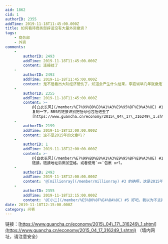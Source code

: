 ```yaml
---
aid: 1862
cid: 1
authorID: 2355
addTime: 2019-11-18T11:45:00.000Z
title: 如何看待商务部辟谣没有大量外资撤资？
tags:
    - 商务部
    - 外资
comments:
    -
        authorID: 2493
        addTime: 2019-11-18T11:45:00.000Z
        content: 连接挂了
    -
        authorID: 2493
        addTime: 2019-11-18T11:45:00.000Z
        content: 是不是看出大陆经济硬伤了，知道会产生什么结果，李嘉诚早几年就撤走了
    -
        authorID: 2355
        addTime: 2019-11-18T11:45:00.000Z
        content: >-
            @[白衣长风](/member/%E7%99%BD%E8%A1%A3%E9%95%BF%E9%A3%8E) #1
            复制一下，BBS的链接识别把括号也包括进去了
            [https://www.guancha.cn/economy/2015\_04\_17\_316249\_1.shtml](https://www.guancha.cn/economy/2015_04_17_316249_1.shtml)
    -
        authorID: 2199
        addTime: 2019-11-18T12:00:00.000Z
        content: 这不是2015年的文章吗？
    -
        authorID: 1
        addTime: 2019-11-18T12:00:00.000Z
        content: >-
            @[白衣长风](/member/%E7%99%BD%E8%A1%A3%E9%95%BF%E9%A3%8E) #1
            链接。链接地址后面加空格，或者使用`<>`包裹 url。
    -
        authorID: 2493
        addTime: 2019-11-18T12:00:00.000Z
        content: '@[millionray](/member/millionray) #3 的确啊，这是2015年4月17日的文章啊'
    -
        authorID: 2355
        addTime: 2019-11-18T12:15:00.000Z
        content: '@[小二](/member/%E5%B0%8F%E4%BA%8C) #5 好吧，我以为不支持HTML格式'
date: 2019-11-18T12:15:00.000Z
category: 问答
---
```


链接：[https://www.guancha.cn/economy/2015\_04\_17\_316249\_1.shtml](https://www.guancha.cn/economy/2015_04_17_316249_1.shtml) （墙内网址，请注意安全）
